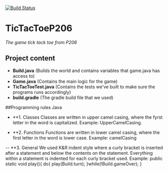 [![Build Status](https://travis-ci.org/P-206/TicTacToeP206.svg?branch=master)](https://travis-ci.org/P-206/TicTacToeP206)

# TicTacToeP206
*The game tick tack toe from P206*

## Project content
- **Build.java** (Builds the world and contains variables that game.java has access to)
- **Game.java** (Contains the main logic for the game)
- **TicTacToeTest.java** (Contains the tests we've built to make sure the programs runs accordingly)
- **build.gradle** (The gradle build file that we used)

##Programming rules
Java

- **1. Classes
Classes are written in upper camel casing, where the fyrst letter in the word is capitalized.
Example: UpperCamelCasing.

- **2. Functions 
Functions are written in lower camel casing, where the first letter in the word is lower case.
Example: camelCasing

-- **3. General 
We used K&R indent style where a curly bracket is inserted after a statement and below the contents on the statement. Everything within a statement is indented for each curly bracket used.
Example:
public static void play(){
	do{
		play(Build.turn);
	}while(!Build.gameOver);
}


